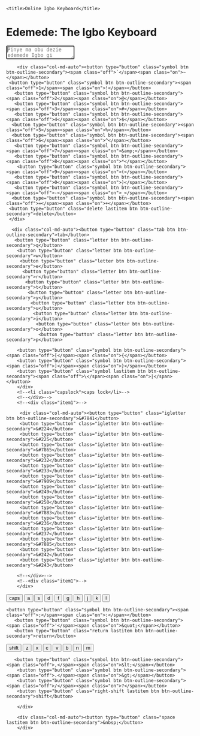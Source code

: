 <!DOCTYPE html>
<html>
<head>
    <meta http-equiv="Content-Type" content="text/html; charset=UTF-8" />
     <meta name="viewport" content="width=device-width, initial-scale=1.0">
	 	<link rel="stylesheet" href="https://stackpath.bootstrapcdn.com/bootstrap/4.3.1/css/bootstrap.min.css" integrity="sha384-ggOyR0iXCbMQv3Xipma34MD+dH/1fQ784/j6cY/iJTQUOhcWr7x9JvoRxT2MZw1T" crossorigin="anonymous">
	<link rel="stylesheet" type="text/css" href="style_new.css" />
	
	<title>Online Igbo Keyboard</title>	
</head>
<body>

<div class="wrapper">
  <h1>Edemede: The Igbo Keyboard</h1>
  <textarea name="the-textarea" id="write" placeholder="Pinye ma obu dezie edemede Igbo gi ebea...| Type or Edit your Igbo work..."autofocus></textarea>
  <!--<div id="the-count">
    <span id="current">0</span>
    <span id="maximum">/ 300</span>
  </div>-->
</div>
      <!--Body content-->

<div class="wrapper">
<div class = "row" id ="keyboard">

        <div class="col-md-auto"><button type="button" class="symbol btn btn-outline-secondary"><span class="off">`</span><span class="on">~</span></button>
     <button type="button" class="symbol btn btn-outline-secondary"><span class="off">1</span><span class="on">!</span></button>
       <button type="button" class="symbol btn btn-outline-secondary"><span class="off">2</span><span class="on">@</span></button>
       <button type="button" class="symbol btn btn-outline-secondary"><span class="off">3</span><span class="on">#</span></button>
       <button type="button" class="symbol btn btn-outline-secondary"><span class="off">4</span><span class="on">$</span></button>
      <button type="button" class="symbol btn btn-outline-secondary"><span class="off">5</span><span class="on">%</span></button>
      <button type="button" class="symbol btn btn-outline-secondary"><span class="off">6</span><span class="on">^</span></button>
       <button type="button" class="symbol btn btn-outline-secondary"><span class="off">7</span><span class="on">&amp;</span></button>
       <button type="button" class="symbol btn btn-outline-secondary"><span class="off">8</span><span class="on">*</span></button>
        <button type="button" class="symbol btn btn-outline-secondary"><span class="off">9</span><span class="on">(</span></button>
       <button type="button" class="symbol btn btn-outline-secondary"><span class="off">0</span><span class="on">)</span></button>
       <button type="button" class="symbol btn btn-outline-secondary"><span class="off">-</span><span class="on">_</span></button>
      <button type="button" class="symbol btn btn-outline-secondary"><span class="off">=</span><span class="on">+</span></button>
     <button type="button" class="delete lastitem btn btn-outline-secondary">delete</button>
     </div>
</div>
		<!--</div>-->
		<!--<div class="item1">-->
<div class="row" id="keyboard">

      <div class="col-md-auto"><button type="button" class="tab btn btn-outline-secondary">tab</button>
       <button type="button" class="letter btn btn-outline-secondary">q</button>
	    <button type="button" class="letter btn btn-outline-secondary">w</button>
		 <button type="button" class="letter btn btn-outline-secondary">e</button>
		  <button type="button" class="letter btn btn-outline-secondary">r</button>
		   <button type="button" class="letter btn btn-outline-secondary">t</button>
		    <button type="button" class="letter btn btn-outline-secondary">y</button>
			 <button type="button" class="letter btn btn-outline-secondary">u</button>
			  <button type="button" class="letter btn btn-outline-secondary">i</button>
			   <button type="button" class="letter btn btn-outline-secondary">o</button>
			    <button type="button" class="letter btn btn-outline-secondary">p</button>
       
        <button type="button" class="symbol btn btn-outline-secondary"><span class="off">[</span><span class="on">{</span></button>
        <button type="button" class="symbol btn btn-outline-secondary"><span class="off">]</span><span class="on">}</span></button>
        <button type="button" class="symbol lastitem btn btn-outline-secondary"><span class="off">\</span><span class="on">|</span></button>
		</div>
        <!--<li class="capslock">caps lock</li>-->
		<!--</div>-->
		<!--<div class="item1">-->
		
</div>
<div class="row" id="keyboard">

		 <div class="col-md-auto"><button type="button" class="igletter btn btn-outline-secondary">&#7841</button>
		 <button type="button" class="igletter btn btn-outline-secondary">&#224</button>
		 <button type="button" class="igletter btn btn-outline-secondary">&#225</button>
		 <button type="button" class="igletter btn btn-outline-secondary">&#7865</button>
		 <button type="button" class="igletter btn btn-outline-secondary">&#232</button>
		 <button type="button" class="igletter btn btn-outline-secondary">&#233</button>
		 <button type="button" class="igletter btn btn-outline-secondary">&#7909</button>
		 <button type="button" class="igletter btn btn-outline-secondary">&#249</button>
		 <button type="button" class="igletter btn btn-outline-secondary">&#250</button>
		 <button type="button" class="igletter btn btn-outline-secondary">&#7883</button>
		 <button type="button" class="igletter btn btn-outline-secondary">&#236</button>
		 <button type="button" class="igletter btn btn-outline-secondary">&#237</button>
		 <button type="button" class="igletter btn btn-outline-secondary">&#7885</button>
		 <button type="button" class="igletter btn btn-outline-secondary">&#242</button>
		 <button type="button" class="igletter btn btn-outline-secondary">&#243</button>
		 
		<!--</div>-->
		<!--<div class="item1">-->
		</div>
</div>
<div class="row" id="keyboard">
		 <div class="col-md-auto"><button type="button" class="capslock btn btn-outline-secondary">caps</button>
		<button type="button" class="letter btn btn-outline-secondary">a</button>
		<button type="button" class="letter btn btn-outline-secondary">s</button>
		<button type="button" class="letter btn btn-outline-secondary">d</button>
		<button type="button" class="letter btn btn-outline-secondary">f</button>
		<button type="button" class="letter btn btn-outline-secondary">g</button>
		<button type="button" class="letter btn btn-outline-secondary">h</button>
		<button type="button" class="letter btn btn-outline-secondary">j</button>
		<button type="button" class="letter btn btn-outline-secondary">k</button>
		<button type="button" class="letter btn btn-outline-secondary">l</button>
      
    <button type="button" class="symbol btn btn-outline-secondary"><span class="off">;</span><span class="on">:</span></button>
       <button type="button" class="symbol btn btn-outline-secondary"><span class="off">'</span><span class="on">&quot;</span></button>
       <button type="button" class="return lastitem btn btn-outline-secondary">return</button>
</div>
</div>
<div class="row" id="keyboard">
		<div class="col-md-auto"><button type="button" class="left-shift btn btn-outline-secondary">shift</button>
        <button type="button" class="letter btn btn-outline-secondary">z</button>
		<button type="button" class="letter btn btn-outline-secondary">x</button>
		<button type="button" class="letter btn btn-outline-secondary">c</button>
		<button type="button" class="letter btn btn-outline-secondary">v</button>
		<button type="button" class="letter btn btn-outline-secondary">b</button>
		<button type="button" class="letter btn btn-outline-secondary">n</button>
		<button type="button" class="letter btn btn-outline-secondary">m</button>
       
       <button type="button" class="symbol btn btn-outline-secondary"><span class="off">,</span><span class="on">&lt;</span></button>
        <button type="button" class="symbol btn btn-outline-secondary"><span class="off">.</span><span class="on">&gt;</span></button>
        <button type="button" class="symbol btn btn-outline-secondary"><span class="off">/</span><span class="on">?</span></button>
        <button type="button" class="right-shift lastitem btn btn-outline-secondary">shift</button>
		
		</div>
</div>
<div class="row" id="keyboard">

        <div class="col-md-auto"><button type="button" class="space lastitem btn btn-outline-secondary">&nbsp;</button>
		</div>
</div>
</div>
<script type="text/javascript" src="https://ajax.googleapis.com/ajax/libs/jquery/1.3.2/jquery.min.js"></script>
<script src="https://code.jquery.com/jquery-3.3.1.slim.min.js" integrity="sha384-q8i/X+965DzO0rT7abK41JStQIAqVgRVzpbzo5smXKp4YfRvH+8abtTE1Pi6jizo" crossorigin="anonymous"></script>
<script type="text/javascript" src="keyboard1.js"></script>
</body>
</html>
